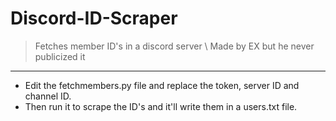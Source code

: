 # Discord-ID-Scraper

> Fetches member ID's in a discord server \\ Made by EX but he never publicized it
-----------------------------------------
* Edit the fetchmembers.py file and replace the token, server ID and channel ID.
* Then run it to scrape the ID's and it'll write them in a users.txt file.
